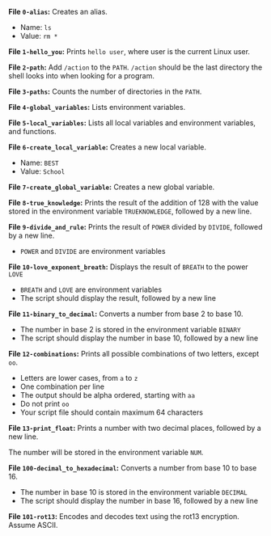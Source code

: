 **File `0-alias`:** Creates an alias.
-   Name:  `ls`
-   Value:  `rm *`

**File `1-hello_you`:** Prints `hello user`, where user is the current Linux user.  

**File `2-path`:** Add `/action` to the `PATH`. `/action` should be the last directory the shell looks into when looking for a program.  

**File `3-paths`:** Counts the number of directories in the `PATH`.  

**File `4-global_variables`:** Lists environment variables.  

**File `5-local_variables`:** Lists all local variables and environment variables, and functions.  

**File `6-create_local_variable`:** Creates a new local variable.
-   Name:  `BEST`
-   Value:  `School`


**File `7-create_global_variable`:** Creates a new global variable.  

**File `8-true_knowledge`:** Prints the result of the addition of 128 with the value stored in the environment variable `TRUEKNOWLEDGE`, followed by a new line.  

**File `9-divide_and_rule`:** Prints the result of  `POWER`  divided by  `DIVIDE`, followed by a new line.

-   `POWER`  and  `DIVIDE`  are environment variables

**File `10-love_exponent_breath`:** Displays the result of  `BREATH`  to the power  `LOVE`

-   `BREATH`  and  `LOVE`  are environment variables
-   The script should display the result, followed by a new line

**File `11-binary_to_decimal`:** Converts a number from base 2 to base 10.

-   The number in base 2 is stored in the environment variable  `BINARY`
-   The script should display the number in base 10, followed by a new line

**File `12-combinations`:** Prints all possible combinations of two letters, except  `oo`.

-   Letters are lower cases, from  `a`  to  `z`
-   One combination per line
-   The output should be alpha ordered, starting with  `aa`
-   Do not print  `oo`
-   Your script file should contain maximum 64 characters

**File `13-print_float`:** Prints a number with two decimal places, followed by a new line.

The number will be stored in the environment variable  `NUM`.  

**File `100-decimal_to_hexadecimal`:** Converts a number from base 10 to base 16.

-   The number in base 10 is stored in the environment variable  `DECIMAL`
-   The script should display the number in base 16, followed by a new line

**File `101-rot13`:** Encodes and decodes text using the rot13 encryption. Assume ASCII.  

